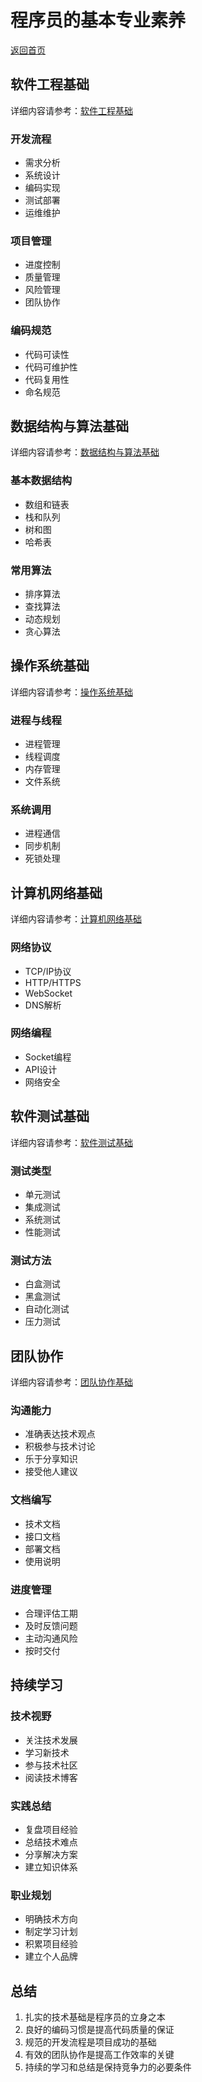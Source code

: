 # 程序员的基本专业素养

[返回首页](../README.md)

## 软件工程基础

详细内容请参考：[软件工程基础](./software-engineering-basics.md)

### 开发流程
- 需求分析
- 系统设计
- 编码实现
- 测试部署
- 运维维护

### 项目管理
- 进度控制
- 质量管理
- 风险管理
- 团队协作

### 编码规范
- 代码可读性
- 代码可维护性
- 代码复用性
- 命名规范

## 数据结构与算法基础

详细内容请参考：[数据结构与算法基础](./data-structure-algorithm-basics.md)

### 基本数据结构
- 数组和链表
- 栈和队列
- 树和图
- 哈希表

### 常用算法
- 排序算法
- 查找算法
- 动态规划
- 贪心算法

## 操作系统基础

详细内容请参考：[操作系统基础](./operating-system-basics.md)

### 进程与线程
- 进程管理
- 线程调度
- 内存管理
- 文件系统

### 系统调用
- 进程通信
- 同步机制
- 死锁处理

## 计算机网络基础

详细内容请参考：[计算机网络基础](./computer-network-basics.md)

### 网络协议
- TCP/IP协议
- HTTP/HTTPS
- WebSocket
- DNS解析

### 网络编程
- Socket编程
- API设计
- 网络安全

## 软件测试基础

详细内容请参考：[软件测试基础](./software-testing-basics.md)

### 测试类型
- 单元测试
- 集成测试
- 系统测试
- 性能测试

### 测试方法
- 白盒测试
- 黑盒测试
- 自动化测试
- 压力测试

## 团队协作

详细内容请参考：[团队协作基础](./team-collaboration.md)

### 沟通能力
- 准确表达技术观点
- 积极参与技术讨论
- 乐于分享知识
- 接受他人建议

### 文档编写
- 技术文档
- 接口文档
- 部署文档
- 使用说明

### 进度管理
- 合理评估工期
- 及时反馈问题
- 主动沟通风险
- 按时交付

## 持续学习

### 技术视野
- 关注技术发展
- 学习新技术
- 参与技术社区
- 阅读技术博客

### 实践总结
- 复盘项目经验
- 总结技术难点
- 分享解决方案
- 建立知识体系

### 职业规划
- 明确技术方向
- 制定学习计划
- 积累项目经验
- 建立个人品牌

## 总结

1. 扎实的技术基础是程序员的立身之本
2. 良好的编码习惯是提高代码质量的保证
3. 规范的开发流程是项目成功的基础
4. 有效的团队协作是提高工作效率的关键
5. 持续的学习和总结是保持竞争力的必要条件
